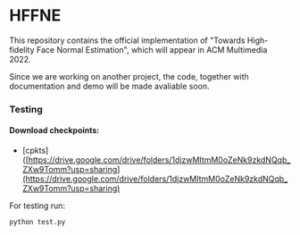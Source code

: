 # HFFNE
 
This repository contains the official implementation of "Towards High-fidelity Face Normal Estimation", which will appear in ACM Multimedia 2022.

Since we are working on another project, the code, together with documentation and demo will be made avaliable soon.



### Testing
#### Download checkpoints: 
* [cpkts]([https://drive.google.com/drive/folders/1djzwMItmM0oZeNk9zkdNQqb_ZXw9Tomm?usp=sharing](https://drive.google.com/drive/folders/1djzwMItmM0oZeNk9zkdNQqb_ZXw9Tomm?usp=sharing)

For testing run:
```
python test.py 
```


